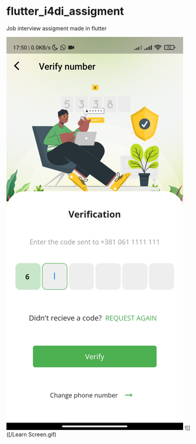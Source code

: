# flutter_i4di_assigment
Job interview assigment made in flutter

![](/Verify.jpg)
![]([/Learn Screen.gif)
